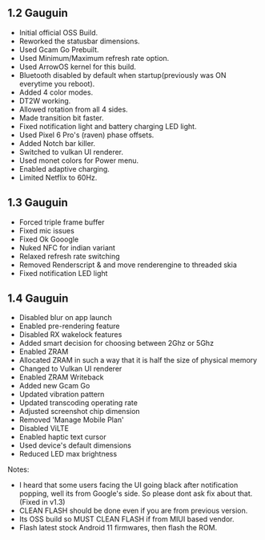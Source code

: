 ## 1.2 Gauguin 

- Initial official OSS Build.
- Reworked the statusbar dimensions.
- Used Gcam Go Prebuilt.
- Used Minimum/Maximum refresh rate option.
- Used ArrowOS kernel for this build.
- Bluetooth disabled by default when startup(previously was ON everytime you reboot).
- Added 4 color modes.
- DT2W working.
- Allowed rotation from all 4 sides.
- Made transition bit faster.
- Fixed notification light and battery charging LED light.
- Used Pixel 6 Pro's (raven) phase offsets.
- Added Notch bar killer.
- Switched to vulkan UI renderer.
- Used monet colors for Power menu.
- Enabled adaptive charging.
- Limited Netflix to 60Hz.

## 1.3 Gauguin 
- Forced triple frame buffer
- Fixed mic issues
- Fixed Ok Gooogle
- Nuked NFC for indian variant
- Relaxed refresh rate switching
- Removed Renderscript & and move renderengine to threaded skia
- Fixed notification LED light

## 1.4 Gauguin 
- Disabled blur on app launch
- Enabled pre-rendering feature
- Disabled RX wakelock features
- Added smart decision for choosing between 2Ghz or 5Ghz
- Enabled ZRAM
- Allocated ZRAM in such a way that it is half the size of physical memory
- Changed to Vulkan UI renderer
- Enabled ZRAM Writeback 
- Added new Gcam Go
- Updated vibration pattern
- Updated transcoding operating rate
- Adjusted screenshot chip dimension
- Removed 'Manage Mobile Plan'
- Disabled ViLTE
- Enabled haptic text cursor
- Used device's default dimensions
- Reduced LED max brightness

Notes:

- I heard that some users facing the UI going black after notification popping, well its from Google's side. So please dont ask fix about that.(Fixed in v1.3)
- CLEAN FLASH should be done even if you are from previous version.
- Its OSS build so MUST CLEAN FLASH if from MIUI based vendor.
- Flash latest stock Android 11 firmwares, then flash the ROM.
